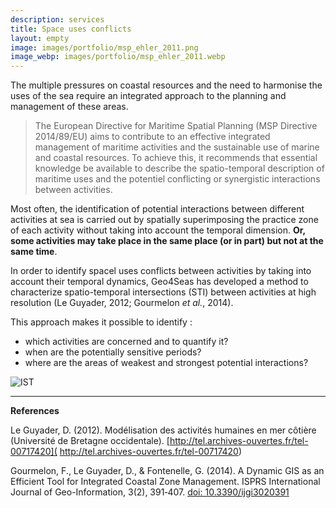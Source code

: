 ```yaml
---
description: services
title: Space uses conflicts
layout: empty
image: images/portfolio/msp_ehler_2011.png
image_webp: images/portfolio/msp_ehler_2011.webp
---
```




The multiple pressures on coastal resources and the need to harmonise the uses of the sea require an integrated approach to the planning and management of these areas. 

> The European Directive for Maritime Spatial Planning (MSP Directive 2014/89/EU) aims to contribute to an effective integrated management of maritime activities and the sustainable use of marine and coastal resources. To achieve this, it recommends that essential knowledge be available to describe the spatio-temporal description of maritime uses and the potentiel conflicting or synergistic interactions between activities.


Most often, the identification of potential interactions between different activities at sea is carried out by spatially superimposing the practice zone of each activity without taking into account the temporal dimension. **Or, some activities may take place in the same place (or in part) but not at the same time**. 

In order to identify spacel uses conflicts between activities by taking into account their temporal dynamics, Geo4Seas has developed a method to characterize spatio-temporal intersections (STI) between activities at high resolution (Le Guyader, 2012; Gourmelon *et al.*, 2014). 

This approach makes it possible to identify :
- which activities are concerned and to quantify it?
- when are the potentially sensitive periods?
- where are the areas of weakest and strongest potential interactions?

![IST](/../../images/portfolio/ist_who.png)




______________________________
**References**

Le Guyader, D. (2012). Modélisation des activités humaines en mer côtière (Université de Bretagne occidentale). [http://tel.archives-ouvertes.fr/tel-00717420]( http://tel.archives-ouvertes.fr/tel-00717420)

Gourmelon, F., Le Guyader, D., & Fontenelle, G. (2014). A Dynamic GIS as an Efficient Tool for Integrated Coastal Zone Management. ISPRS International Journal of Geo-Information, 3(2), 391‑407.  [doi: 10.3390/ijgi3020391](https://doi.org/10.3390/ijgi3020391)
